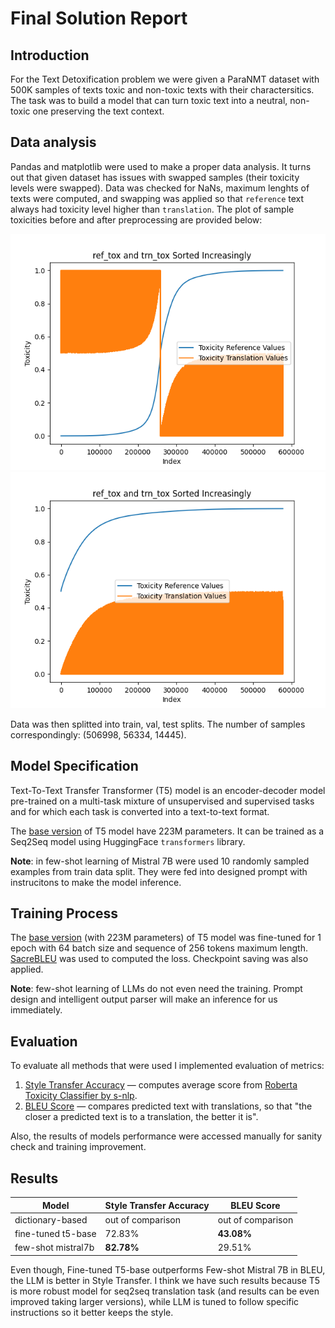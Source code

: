 # Final Solution Report

## Introduction

For the Text Detoxification problem we were given a ParaNMT dataset with 500K samples of texts toxic and non-toxic texts with their charactersitics. The task was to build a model that can turn toxic text into a neutral, non-toxic one preserving the text context.

## Data analysis

Pandas and matplotlib were used to make a proper data analysis. It turns out that given dataset has issues with swapped samples (their toxicity levels were swapped). Data was checked for NaNs, maximum lenghts of texts were computed, and swapping was applied so that `reference` text always had toxicity level higher than `translation`. The plot of sample toxicities before and after preprocessing are provided below:

![](./figures/toxicities_before.png)
![](./figures/toxicities_after.png)

Data was then splitted into train, val, test splits. The number of samples correspondingly: (506998, 56334, 14445).

## Model Specification

Text-To-Text Transfer Transformer (T5) model is an encoder-decoder model pre-trained on a multi-task mixture of unsupervised and supervised tasks and for which each task is converted into a text-to-text format.

The [base version](https://huggingface.co/t5-base) of T5 model have 223M parameters. It can be trained as a Seq2Seq model using HuggingFace `transformers` library.

**Note**: in few-shot learning of Mistral 7B were used 10 randomly sampled examples from train data split. They were fed into designed prompt with instrucitons to make the model inference.  

## Training Process

The [base version](https://huggingface.co/t5-base) (with 223M parameters) of T5 model was fine-tuned for 1 epoch with 64 batch size and sequence of 256 tokens maximum length. [SacreBLEU](https://huggingface.co/spaces/evaluate-metric/sacrebleu) was used to computed the loss. Checkpoint saving was also applied.

**Note**: few-shot learning of LLMs do not even need the training. Prompt design and intelligent output parser will make an inference for us immediately.  

## Evaluation

To evaluate all methods that were used I implemented evaluation of metrics:

1. [Style Transfer Accuracy](https://github.com/s-nlp/detox/blob/0ebaeab817957bb5463819bec7fa4ed3de9a26ee/emnlp2021/metric/metric.py#L27) — computes average score from [Roberta Toxicity Classifier by s-nlp](https://huggingface.co/s-nlp/roberta_toxicity_classifier).
2. [BLEU Score](https://huggingface.co/spaces/evaluate-metric/bleu) — compares predicted text with translations, so that "the closer a predicted text is to a translation, the better it is".

Also, the results of models performance were accessed manually for sanity check and training improvement.

## Results

| Model | Style Transfer Accuracy | BLEU Score | 
| ----- | ------- | ---------- |
| dictionary-based | out of comparison | out of comparison |  
| fine-tuned t5-base | 72.83%  | **43.08%** | 
| few-shot mistral7b | **82.78%** | 29.51% |

Even though, Fine-tuned T5-base outperforms Few-shot Mistral 7B in BLEU, the LLM is better in Style Transfer. I think we have such results because T5 is more robust model for seq2seq translation task (and results can be even improved taking larger versions), while LLM is tuned to follow specific instructions so it better keeps the style.
